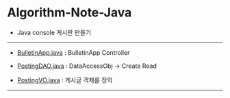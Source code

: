 # Algorithm-Note-Java

- Java console 게시판 만들기

-------------------


- [BulletinApp.java](https://github.com/Jin959/java_console_bulletinboard/blob/master/bulletinboard/src/bulletinboard/BulletinApp.java) : BulletinApp Controller

- [PostingDAO.java](https://github.com/Jin959/java_console_bulletinboard/blob/master/bulletinboard/src/bulletinboard/PostingDAO.java) : DataAccessObj -> Create Read

- [PostingVO.java](https://github.com/Jin959/java_console_bulletinboard/blob/master/bulletinboard/src/bulletinboard/PostingVO.java) : 게시글 객체를 정의


------------------
 
